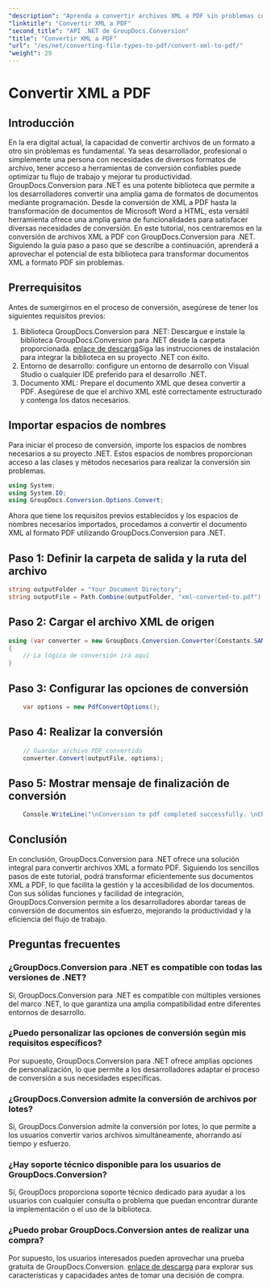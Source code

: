 ```yaml
---
"description": "Aprenda a convertir archivos XML a PDF sin problemas con GroupDocs.Conversion para .NET. Mejore la eficiencia de su gestión documental."
"linktitle": "Convertir XML a PDF"
"second_title": "API .NET de GroupDocs.Conversion"
"title": "Convertir XML a PDF"
"url": "/es/net/converting-file-types-to-pdf/convert-xml-to-pdf/"
"weight": 29
---
```


# Convertir XML a PDF

## Introducción
En la era digital actual, la capacidad de convertir archivos de un formato a otro sin problemas es fundamental. Ya seas desarrollador, profesional o simplemente una persona con necesidades de diversos formatos de archivo, tener acceso a herramientas de conversión confiables puede optimizar tu flujo de trabajo y mejorar tu productividad.
GroupDocs.Conversion para .NET es una potente biblioteca que permite a los desarrolladores convertir una amplia gama de formatos de documentos mediante programación. Desde la conversión de XML a PDF hasta la transformación de documentos de Microsoft Word a HTML, esta versátil herramienta ofrece una amplia gama de funcionalidades para satisfacer diversas necesidades de conversión.
En este tutorial, nos centraremos en la conversión de archivos XML a PDF con GroupDocs.Conversion para .NET. Siguiendo la guía paso a paso que se describe a continuación, aprenderá a aprovechar el potencial de esta biblioteca para transformar documentos XML a formato PDF sin problemas.
## Prerrequisitos
Antes de sumergirnos en el proceso de conversión, asegúrese de tener los siguientes requisitos previos:
1. Biblioteca GroupDocs.Conversion para .NET: Descargue e instale la biblioteca GroupDocs.Conversion para .NET desde la carpeta proporcionada. [enlace de descarga](https://releases.groupdocs.com/conversion/net/)Siga las instrucciones de instalación para integrar la biblioteca en su proyecto .NET con éxito.
2. Entorno de desarrollo: configure un entorno de desarrollo con Visual Studio o cualquier IDE preferido para el desarrollo .NET.
3. Documento XML: Prepare el documento XML que desea convertir a PDF. Asegúrese de que el archivo XML esté correctamente estructurado y contenga los datos necesarios.

## Importar espacios de nombres
Para iniciar el proceso de conversión, importe los espacios de nombres necesarios a su proyecto .NET. Estos espacios de nombres proporcionan acceso a las clases y métodos necesarios para realizar la conversión sin problemas.

```csharp
using System;
using System.IO;
using GroupDocs.Conversion.Options.Convert;
```

Ahora que tiene los requisitos previos establecidos y los espacios de nombres necesarios importados, procedamos a convertir el documento XML al formato PDF utilizando GroupDocs.Conversion para .NET.
## Paso 1: Definir la carpeta de salida y la ruta del archivo
```csharp
string outputFolder = "Your Document Directory";
string outputFile = Path.Combine(outputFolder, "xml-converted-to.pdf");
```
## Paso 2: Cargar el archivo XML de origen
```csharp
using (var converter = new GroupDocs.Conversion.Converter(Constants.SAMPLE_XML))
{
	// La lógica de conversión irá aquí
}
```
## Paso 3: Configurar las opciones de conversión
```csharp
	var options = new PdfConvertOptions();
```
## Paso 4: Realizar la conversión
```csharp
	// Guardar archivo PDF convertido
	converter.Convert(outputFile, options);
```
## Paso 5: Mostrar mensaje de finalización de conversión
```csharp
	Console.WriteLine("\nConversion to pdf completed successfully. \nCheck output in {0}", outputFolder);
```

## Conclusión
En conclusión, GroupDocs.Conversion para .NET ofrece una solución integral para convertir archivos XML a formato PDF. Siguiendo los sencillos pasos de este tutorial, podrá transformar eficientemente sus documentos XML a PDF, lo que facilita la gestión y la accesibilidad de los documentos.
Con sus sólidas funciones y facilidad de integración, GroupDocs.Conversion permite a los desarrolladores abordar tareas de conversión de documentos sin esfuerzo, mejorando la productividad y la eficiencia del flujo de trabajo.
## Preguntas frecuentes
### ¿GroupDocs.Conversion para .NET es compatible con todas las versiones de .NET?
Sí, GroupDocs.Conversion para .NET es compatible con múltiples versiones del marco .NET, lo que garantiza una amplia compatibilidad entre diferentes entornos de desarrollo.
### ¿Puedo personalizar las opciones de conversión según mis requisitos específicos?
Por supuesto, GroupDocs.Conversion para .NET ofrece amplias opciones de personalización, lo que permite a los desarrolladores adaptar el proceso de conversión a sus necesidades específicas.
### ¿GroupDocs.Conversion admite la conversión de archivos por lotes?
Sí, GroupDocs.Conversion admite la conversión por lotes, lo que permite a los usuarios convertir varios archivos simultáneamente, ahorrando así tiempo y esfuerzo.
### ¿Hay soporte técnico disponible para los usuarios de GroupDocs.Conversion?
Sí, GroupDocs proporciona soporte técnico dedicado para ayudar a los usuarios con cualquier consulta o problema que puedan encontrar durante la implementación o el uso de la biblioteca.
### ¿Puedo probar GroupDocs.Conversion antes de realizar una compra?
Por supuesto, los usuarios interesados pueden aprovechar una prueba gratuita de GroupDocs.Conversion. [enlace de descarga](https://releases.groupdocs.com/conversion/net/) para explorar sus características y capacidades antes de tomar una decisión de compra.